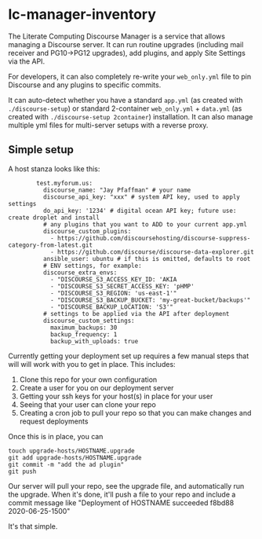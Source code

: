 # lc-manager-inventory

The Literate Computing Discourse Manager is a service that allows managing a Discourse server. It can run routine upgrades (including mail receiver and PG10->PG12 upgrades), add plugins, and apply Site Settings via the API.

For developers, it can also completely re-write your `web_only.yml` file to pin Discourse and any plugins to specific commits.

It can auto-detect whether you have a standard `app.yml` (as created with `./discourse-setup`) or standard 2-container `web_only.yml` + `data.yml` (as created with `./discourse-setup 2container`) installation. It can also manage multiple yml files for multi-server setups with a reverse proxy.

## Simple setup

A host stanza looks like this:

```
        test.myforum.us:
          discourse_name: "Jay Pfaffman" # your name
          discourse_api_key: "xxx" # system API key, used to apply settings
          do_api_key: '1234' # digital ocean API key; future use: create droplet and install
          # any plugins that you want to ADD to your current app.yml
          discourse_custom_plugins:
            - https://github.com/discoursehosting/discourse-suppress-category-from-latest.git
            - https://github.com/discourse/discourse-data-explorer.git
          ansible_user: ubuntu # if this is omitted, defaults to root
          # ENV settings, for example:
          discourse_extra_envs:
            - "DISCOURSE_S3_ACCESS_KEY_ID: 'AKIA
            - "DISCOURSE_S3_SECRET_ACCESS_KEY: 'pHMP'
            - "DISCOURSE_S3_REGION: 'us-east-1'"
            - "DISCOURSE_S3_BACKUP_BUCKET: 'my-great-bucket/backups'"
            - "DISCOURSE_BACKUP_LOCATION: 'S3'"
          # settings to be applied via the API after deployment
          discourse_custom_settings:
            maximum_backups: 30
            backup_frequency: 1
            backup_with_uploads: true

```

Currently getting your deployment set up requires a few manual steps that will will work with you to get in place. This includes:

1. Clone this repo for your own configuration
1. Create a user for you on our deployment server
1. Getting your ssh keys for your host(s) in place for your user
1. Seeing that your user can clone your repo
1. Creating a cron job to pull your repo so that you can make changes and request deployments

Once this is in place, you can

```
touch upgrade-hosts/HOSTNAME.upgrade
git add upgrade-hosts/HOSTNAME.upgrade
git commit -m "add the ad plugin"
git push
```

Our server will pull your repo, see the upgrade file, and automatically run the upgrade. When it's done, it'll push a file to your repo and include a commit message like "Deployment of HOSTNAME succeeded f8bd88 2020-06-25-1500"

It's that simple.
